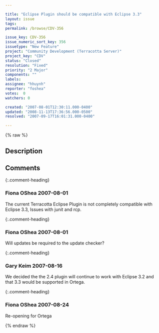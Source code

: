 ```yaml
---

title: "Eclipse Plugin should be compatible with Eclipse 3.3"
layout: issue
tags: 
permalink: /browse/CDV-356

issue_key: CDV-356
issue_numeric_sort_key: 356
issuetype: "New Feature"
project: "Community Development (Terracotta Server)"
project_key: "CDV"
status: "Closed"
resolution: "Fixed"
priority: "2 Major"
components: ""
labels: 
assignee: "hhuynh"
reporter: "foshea"
votes:  0
watchers: 0

created: "2007-08-01T12:30:11.000-0400"
updated: "2008-11-13T17:36:56.000-0500"
resolved: "2007-09-17T16:01:31.000-0400"

---
```




{% raw %}



## Description

<div markdown="1" class="description">



</div>

## Comments


{:.comment-heading}
### **Fiona OShea** <span class="date">2007-08-01</span>

<div markdown="1" class="comment">

The current Terracotta Eclipse Plugin is not completely compatible with Eclipse 3.3, Issues with junit and rcp. 

</div>


{:.comment-heading}
### **Fiona OShea** <span class="date">2007-08-01</span>

<div markdown="1" class="comment">

Will updates be required to the update checker?

</div>


{:.comment-heading}
### **Gary Keim** <span class="date">2007-08-16</span>

<div markdown="1" class="comment">

We decided the the 2.4 plugin will continue to work with Eclipse 3.2 and that 3.3 would be supported in Ortega.


</div>


{:.comment-heading}
### **Fiona OShea** <span class="date">2007-08-24</span>

<div markdown="1" class="comment">

Re-opening for Ortega

</div>



{% endraw %}
